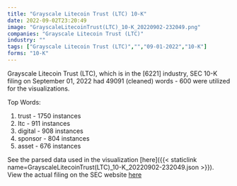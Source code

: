 ```yaml
---
title: "Grayscale Litecoin Trust (LTC) 10-K"
date: 2022-09-02T23:20:49
image: "GrayscaleLitecoinTrust(LTC)_10-K_20220902-232049.png"
companies: "Grayscale Litecoin Trust (LTC)"
industry: ""
tags: ["Grayscale Litecoin Trust (LTC)","","09-01-2022","10-K"]
forms: "10-K"
---
```

Grayscale Litecoin Trust (LTC), which is in the  [6221] industry, SEC 10-K filing on September 01, 2022 had 49091 (cleaned) words - 600 were utilized for the visualizations.

Top Words:
1. trust - 1750 instances
2. ltc - 911 instances
3. digital - 908 instances
4. sponsor - 804 instances
5. asset - 676 instances


See the parsed data used in the visualization [here]({{< staticlink name=GrayscaleLitecoinTrust(LTC)_10-K_20220902-232049.json >}}).  
View the actual filing on the SEC website [here](https://www.sec.gov/Archives/edgar/data/1732406/0000950170-22-018013.txt)